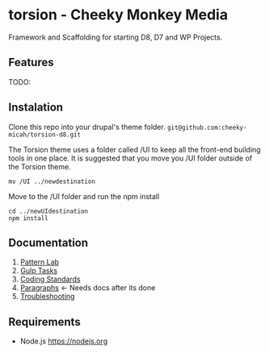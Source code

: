 # torsion - Cheeky Monkey Media
Framework and Scaffolding for starting D8, D7 and WP Projects.

## Features
TODO:

## Instalation
Clone this repo into your drupal's theme folder. `git@github.com:cheeky-micah/torsion-d8.git`

The Torsion theme uses a folder called /UI to keep all the front-end building tools in one place. It is suggested that you move you /UI folder outside of the Torsion theme.

`mv /UI ../newdestination`

Move to the /UI folder and run the npm install

````
cd ../newUIdestination
npm install
````

## Documentation
1. [Pattern Lab](docs/pattern-lab.md)
1. [Gulp Tasks](docs/gulp.md)
1. [Coding Standards](docs/docing_standards)
1. [Paragraphs]()  <- Needs docs after its done
1. [Troubleshooting](docs/troubleshooting.md)

## Requirements
* Node.js https://nodejs.org
